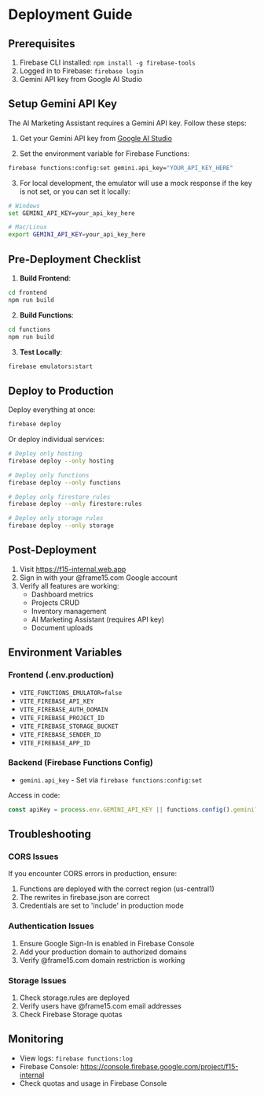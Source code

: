 # Deployment Guide

## Prerequisites

1. Firebase CLI installed: `npm install -g firebase-tools`
2. Logged in to Firebase: `firebase login`
3. Gemini API key from Google AI Studio

## Setup Gemini API Key

The AI Marketing Assistant requires a Gemini API key. Follow these steps:

1. Get your Gemini API key from [Google AI Studio](https://makersuite.google.com/app/apikey)

2. Set the environment variable for Firebase Functions:

```bash
firebase functions:config:set gemini.api_key="YOUR_API_KEY_HERE"
```

3. For local development, the emulator will use a mock response if the key is not set, or you can set it locally:

```bash
# Windows
set GEMINI_API_KEY=your_api_key_here

# Mac/Linux
export GEMINI_API_KEY=your_api_key_here
```

## Pre-Deployment Checklist

1. **Build Frontend**:
```bash
cd frontend
npm run build
```

2. **Build Functions**:
```bash
cd functions
npm run build
```

3. **Test Locally**:
```bash
firebase emulators:start
```

## Deploy to Production

Deploy everything at once:

```bash
firebase deploy
```

Or deploy individual services:

```bash
# Deploy only hosting
firebase deploy --only hosting

# Deploy only functions
firebase deploy --only functions

# Deploy only firestore rules
firebase deploy --only firestore:rules

# Deploy only storage rules
firebase deploy --only storage
```

## Post-Deployment

1. Visit https://f15-internal.web.app
2. Sign in with your @frame15.com Google account
3. Verify all features are working:
   - Dashboard metrics
   - Projects CRUD
   - Inventory management
   - AI Marketing Assistant (requires API key)
   - Document uploads

## Environment Variables

### Frontend (.env.production)
- `VITE_FUNCTIONS_EMULATOR=false`
- `VITE_FIREBASE_API_KEY`
- `VITE_FIREBASE_AUTH_DOMAIN`
- `VITE_FIREBASE_PROJECT_ID`
- `VITE_FIREBASE_STORAGE_BUCKET`
- `VITE_FIREBASE_SENDER_ID`
- `VITE_FIREBASE_APP_ID`

### Backend (Firebase Functions Config)
- `gemini.api_key` - Set via `firebase functions:config:set`

Access in code:
```typescript
const apiKey = process.env.GEMINI_API_KEY || functions.config().gemini?.api_key
```

## Troubleshooting

### CORS Issues
If you encounter CORS errors in production, ensure:
1. Functions are deployed with the correct region (us-central1)
2. The rewrites in firebase.json are correct
3. Credentials are set to 'include' in production mode

### Authentication Issues
1. Ensure Google Sign-In is enabled in Firebase Console
2. Add your production domain to authorized domains
3. Verify @frame15.com domain restriction is working

### Storage Issues
1. Check storage.rules are deployed
2. Verify users have @frame15.com email addresses
3. Check Firebase Storage quotas

## Monitoring

- View logs: `firebase functions:log`
- Firebase Console: https://console.firebase.google.com/project/f15-internal
- Check quotas and usage in Firebase Console
